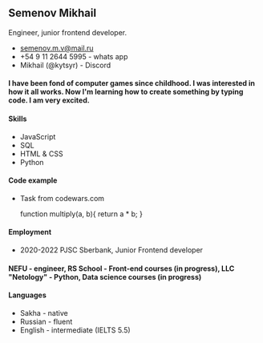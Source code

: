 ## Semenov **Mikhail**
Engineer, junior frontend developer. 


* [semenov.m.v@mail.ru](mail)  
* +54 9 11 2644 5995 - whats app
* Mikhail (@kytsyr) - Discord


#### I have been fond of computer games since childhood. I was interested in how it all works. Now I'm learning how to create something by typing code. I am very excited.
#### Skills 
* JavaScript
* SQL
* HTML & CSS
* Python
#### Code example 
* Task from codewars.com


   function multiply(a, b){
   return a * b;
}
#### Employment
* 2020-2022 PJSC Sberbank, Junior Frontend developer 
#### NEFU - engineer, RS School - Front-end courses (in progress), LLC "Netology" - Python, Data science courses (in progress)


#### Languages 
* Sakha - native
* Russian - fluent 
* English - intermediate (IELTS 5.5)
